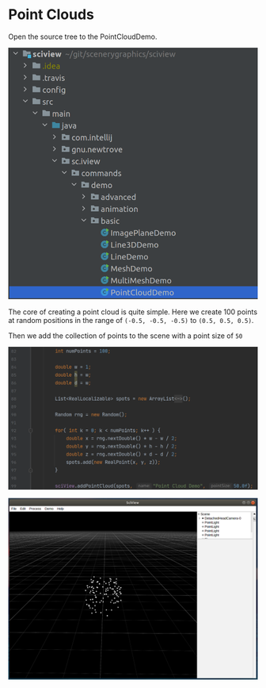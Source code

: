 # Point Clouds

Open the source tree to the PointCloudDemo.

![](../.gitbook/assets/point-cloud-source-tree.png)

The core of creating a point cloud is quite simple. Here we create 100 points at random positions in the range of `(-0.5, -0.5, -0.5)` to `(0.5, 0.5, 0.5)`.

Then we add the collection of points to the scene with a point size of `50`

![](../.gitbook/assets/create-add-pointcloud.png)

![](../.gitbook/assets/point-cloud-output.png)

